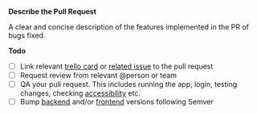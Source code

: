 **Describe the Pull Request**

A clear and concise description of the features implemented in the PR of bugs fixed.

**Todo**

- [ ] Link relevant [trello card](https://trello.com/b/PA2LhlOh/sempo-dev) or [related issue](https://github.com/teamsempo/SempoBlockchain/issues) to the pull request
- [ ] Request review from relevant @person or team
- [ ] QA your pull request. This includes running the app, login, testing changes, checking [accessibility](https://www.a11yproject.com/checklist/) etc.
- [ ] Bump [backend](https://github.com/teamsempo/SempoBlockchain/blob/e3eb0f480e86d5a8ef2c1814127b70ff018671c4/config.py#L7) and/or [frontend](https://github.com/teamsempo/SempoBlockchain/blob/e3eb0f480e86d5a8ef2c1814127b70ff018671c4/app/package.json#L3) versions following Semver
